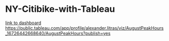 # NY-Citibike-with-Tableau
[link to dashboard](https://public.tableau.com/app/profile/alexander.litras/viz/AugustPeakHours_16726442668640/AugustPeakHours?publish=yes)
https://public.tableau.com/app/profile/alexander.litras/viz/AugustPeakHours_16726442668640/AugustPeakHours?publish=yes
